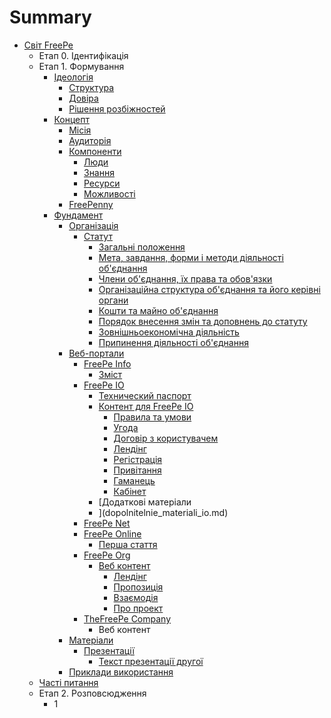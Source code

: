 # Summary

* [Світ FreePe](README.md)
   * Етап 0. Ідентифікація
   * Етап 1. Формування
       * [Ідеологія](ideologya.md)
           * [Структура](struktura.md)
           * [Довіра](dovіra.md)
           * [Рішення розбіжностей](rshennya_rozbzhnostei.md)
       * [Концепт](kontsept.md)
           * [Місія](tsl_ta_perevagi.md)
           * [Аудиторія](auditorya.md)
           * [Компоненти](komponenti.md)
               * [Люди](lyudi.md)
               * [Знання](znannya.md)
               * [Ресурси](resursi.md)
               * [Можливості](mozhlivost.md)
           * [FreePenny](freepenny.md)
       * [Фундамент](realzatsya.md)
           * [Організація](organzatsya.md)
               * [Статут](statut.md)
                   * [Загальні положення](zagaln_polozhennya.md)
                   * [Мета, завдання, форми і методи діяльності об'єднання](meta,_zavdannya,_formi__metodi_lyalnost_obdnannya.md)
                   * [Члени об'єднання, їх права та обов'язки](chleni_obdnannya,_x_prava__obovyazki.md)
                   * [Організаційна структура об'єднання та його керівні органи](organzatsina_struktura_obdnannya_ta_iogo_kervn_org.md)
                   * [Кошти та майно об'єднання](koshti_ta_maino_obdnannya.md)
                   * [Порядок внесення змін та доповнень до статуту](poryadok_vnesennya_zmn_ta_dopovnen_do_statutu.md)
                   * [Зовнішньоекономічна діяльність](zovnshnoekonomchna_dyalnst.md)
                   * [Припинення діяльності об'єднання](pripinennya_dyalnost_obdnannya.md)
           * [Веб-портали](veb-portali.md)
               * [FreePe Info](freepe_info.md)
                   * [Зміст](zmst.md)
               * [FreePe IO](freepe_io.md)
                   * [Технический паспорт](tehnicheskii_pasport.md)
                   * [Контент для FreePe IO](kontent_dlya_freepe_io.md)
                       * [Правила та умови](pravila_i_usloviya.md)
                       * [Угода](soglasheniya.md)
                       * [Договір з користувачем](polzovatelskoe_soglashenie.md)
                       * [Лендінг](lending-io.md)
                       * [Регістрація](registratsiya-io.md)
                       * [Привітання](privetstvie-io.md)
                       * [Гаманець](koshelyok-io.md)
                       * [Кабінет](kabinet-io.md)
                   * [Додаткові матеріали
                   * ](dopolnitelnie_materiali_io.md)
               * [FreePe Net](freepe_net.md)
               * [FreePe Online](freepe_online.md)
                   * [Перша стаття](vvodnaya_statya.md)
               * [FreePe Org](freepe_org.md)
                   * [Веб контент](web_content.md)
                       * [Лендінг](lending.md)
                       * [Пропозиція](propositsiya.md)
                       * [Взаємодія](vzaemodiya.md)
                       * [Про проект](proproekt.md)
               * [TheFreePe Сompany](thefreepecom_content.md)
                   * Веб контент
           * [Матеріали](materialu.md)
               * [Презентації](prezentatsiyi.md)
                   * [Текст презентації другої](tekst_prezentatsii.md)
           * [Приклади використання](prikladi_vikoristannya.md)
   * [Часті питання](pytannya_scho_chasto_zvuchat.md)
   * Етап 2. Розповсюдження
       * 1

